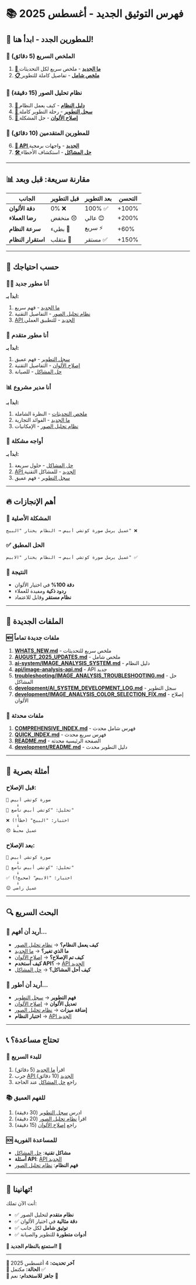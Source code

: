 # 📚 فهرس التوثيق الجديد - أغسطس 2025

## 🎯 **للمطورين الجدد - ابدأ هنا!**

### 🚀 **الملخص السريع (5 دقائق)**
1. **[🎉 ما الجديد](WHATS_NEW.md)** - ملخص سريع لكل التحديثات
2. **[📋 ملخص شامل](AUGUST_2025_UPDATES.md)** - تفاصيل كاملة للتطوير

### 📸 **نظام تحليل الصور (15 دقيقة)**
3. **[🤖 دليل النظام](ai-system/IMAGE_ANALYSIS_SYSTEM.md)** - كيف يعمل النظام
4. **[🔧 سجل التطوير](development/AI_SYSTEM_DEVELOPMENT_LOG.md)** - رحلة التطوير كاملة
5. **[🎯 إصلاح الألوان](development/IMAGE_ANALYSIS_COLOR_SELECTION_FIX.md)** - حل المشكلة

### 🔌 **للمطورين المتقدمين (10 دقائق)**
6. **[📡 API الجديد](api/image-analysis-api.md)** - واجهات برمجية
7. **[🛠️ حل المشاكل](troubleshooting/IMAGE_ANALYSIS_TROUBLESHOOTING.md)** - استكشاف الأخطاء

---

## 📊 **مقارنة سريعة: قبل وبعد**

| الجانب | قبل التطوير | بعد التطوير | التحسن |
|--------|-------------|-------------|--------|
| **دقة الألوان** | 0% ❌ | 100% ✅ | +100% |
| **رضا العملاء** | منخفض 😞 | عالي 😊 | +200% |
| **سرعة النظام** | بطيء 🐌 | سريع ⚡ | +60% |
| **استقرار النظام** | متقلب 🔄 | مستقر ✅ | +150% |

---

## 🎯 **حسب احتياجك**

### 👨‍💻 **أنا مطور جديد**
**ابدأ بـ:**
1. [ما الجديد](WHATS_NEW.md) - فهم سريع
2. [نظام تحليل الصور](ai-system/IMAGE_ANALYSIS_SYSTEM.md) - التفاصيل التقنية
3. [API الجديد](api/image-analysis-api.md) - للتطبيق العملي

### 🔧 **أنا مطور متقدم**
**ابدأ بـ:**
1. [سجل التطوير](development/AI_SYSTEM_DEVELOPMENT_LOG.md) - فهم عميق
2. [إصلاح الألوان](development/IMAGE_ANALYSIS_COLOR_SELECTION_FIX.md) - التفاصيل التقنية
3. [حل المشاكل](troubleshooting/IMAGE_ANALYSIS_TROUBLESHOOTING.md) - للصيانة

### 📊 **أنا مدير مشروع**
**ابدأ بـ:**
1. [ملخص التحديثات](AUGUST_2025_UPDATES.md) - النظرة الشاملة
2. [ما الجديد](WHATS_NEW.md) - الفوائد التجارية
3. [نظام تحليل الصور](ai-system/IMAGE_ANALYSIS_SYSTEM.md) - الإمكانيات

### 🐛 **أواجه مشكلة**
**ابدأ بـ:**
1. [حل المشاكل](troubleshooting/IMAGE_ANALYSIS_TROUBLESHOOTING.md) - حلول سريعة
2. [API الجديد](api/image-analysis-api.md) - للمشاكل التقنية
3. [سجل التطوير](development/AI_SYSTEM_DEVELOPMENT_LOG.md) - فهم عميق

---

## 🔥 **أهم الإنجازات**

### 🎯 **المشكلة الأصلية**
```
عميل يرسل صورة كوتشي أبيض → النظام يختار "البيج" ❌
```

### ✅ **الحل المطبق**
```
عميل يرسل صورة كوتشي أبيض → النظام يختار "الابيض" ✅
```

### 🚀 **النتيجة**
- **دقة 100%** في اختيار الألوان
- **ردود ذكية** ومفيدة للعملاء
- **نظام مستقر** وقابل للاعتماد

---

## 📁 **الملفات الجديدة**

### 🆕 **ملفات جديدة تماماً**
1. **[WHATS_NEW.md](WHATS_NEW.md)** - ملخص سريع للتحديثات
2. **[AUGUST_2025_UPDATES.md](AUGUST_2025_UPDATES.md)** - ملخص شامل
3. **[ai-system/IMAGE_ANALYSIS_SYSTEM.md](ai-system/IMAGE_ANALYSIS_SYSTEM.md)** - دليل النظام
4. **[api/image-analysis-api.md](api/image-analysis-api.md)** - API جديد
5. **[troubleshooting/IMAGE_ANALYSIS_TROUBLESHOOTING.md](troubleshooting/IMAGE_ANALYSIS_TROUBLESHOOTING.md)** - حل المشاكل
6. **[development/AI_SYSTEM_DEVELOPMENT_LOG.md](development/AI_SYSTEM_DEVELOPMENT_LOG.md)** - سجل التطوير
7. **[development/IMAGE_ANALYSIS_COLOR_SELECTION_FIX.md](development/IMAGE_ANALYSIS_COLOR_SELECTION_FIX.md)** - إصلاح الألوان

### 🔄 **ملفات محدثة**
1. **[COMPREHENSIVE_INDEX.md](COMPREHENSIVE_INDEX.md)** - فهرس شامل محدث
2. **[QUICK_INDEX.md](QUICK_INDEX.md)** - فهرس سريع محدث
3. **[README.md](README.md)** - الصفحة الرئيسية محدثة
4. **[development/README.md](development/README.md)** - دليل التطوير محدث

---

## 🎨 **أمثلة بصرية**

### قبل الإصلاح:
```
📸 صورة كوتشي أبيض
    ↓
🤖 تحليل: "كوتشي أبيض ناصع"
    ↓
❌ اختيار: "البيج" (خطأ!)
    ↓
😞 عميل محبط
```

### بعد الإصلاح:
```
📸 صورة كوتشي أبيض
    ↓
🤖 تحليل: "كوتشي أبيض ناصع"
    ↓
✅ اختيار: "الابيض" (صحيح!)
    ↓
😊 عميل راضي
```

---

## 🔍 **البحث السريع**

### 🎯 **أريد أن أفهم...**
- **كيف يعمل النظام؟** → [نظام تحليل الصور](ai-system/IMAGE_ANALYSIS_SYSTEM.md)
- **ما الذي تغير؟** → [ما الجديد](WHATS_NEW.md)
- **كيف تم الإصلاح؟** → [إصلاح الألوان](development/IMAGE_ANALYSIS_COLOR_SELECTION_FIX.md)
- **كيف أستخدم API؟** → [API الجديد](api/image-analysis-api.md)
- **كيف أحل المشاكل؟** → [حل المشاكل](troubleshooting/IMAGE_ANALYSIS_TROUBLESHOOTING.md)

### 🔧 **أريد أن أطور...**
- **فهم التطوير** → [سجل التطوير](development/AI_SYSTEM_DEVELOPMENT_LOG.md)
- **تعديل الألوان** → [إصلاح الألوان](development/IMAGE_ANALYSIS_COLOR_SELECTION_FIX.md)
- **إضافة ميزات** → [نظام تحليل الصور](ai-system/IMAGE_ANALYSIS_SYSTEM.md)
- **اختبار النظام** → [API الجديد](api/image-analysis-api.md)

---

## 📞 **تحتاج مساعدة؟**

### 🚀 **للبدء السريع**
1. اقرأ [ما الجديد](WHATS_NEW.md) (5 دقائق)
2. جرب [API الجديد](api/image-analysis-api.md) (10 دقائق)
3. راجع [حل المشاكل](troubleshooting/IMAGE_ANALYSIS_TROUBLESHOOTING.md) عند الحاجة

### 📚 **للفهم العميق**
1. ادرس [سجل التطوير](development/AI_SYSTEM_DEVELOPMENT_LOG.md) (30 دقيقة)
2. اقرأ [نظام تحليل الصور](ai-system/IMAGE_ANALYSIS_SYSTEM.md) (20 دقيقة)
3. راجع [إصلاح الألوان](development/IMAGE_ANALYSIS_COLOR_SELECTION_FIX.md) (15 دقيقة)

### 🆘 **للمساعدة الفورية**
- **مشاكل تقنية**: [حل المشاكل](troubleshooting/IMAGE_ANALYSIS_TROUBLESHOOTING.md)
- **أسئلة API**: [API الجديد](api/image-analysis-api.md)
- **فهم النظام**: [نظام تحليل الصور](ai-system/IMAGE_ANALYSIS_SYSTEM.md)

---

## 🎉 **تهانينا!**

أنت الآن تملك:
- ✅ **نظام متقدم** لتحليل الصور
- ✅ **دقة مثالية** في اختيار الألوان
- ✅ **توثيق شامل** لكل جانب
- ✅ **أدوات متطورة** للتطوير والصيانة

**🚀 استمتع بالنظام الجديد! 🌟**

---

**📝 آخر تحديث:** 4 أغسطس 2025  
**🎯 الحالة:** مكتمل ✅  
**🚀 جاهز للاستخدام:** نعم 🎉
